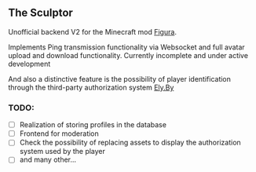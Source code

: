 ## The Sculptor

Unofficial backend V2 for the Minecraft mod [Figura](https://github.com/FiguraMC/Figura).

Implements Ping transmission functionality via Websocket and full avatar upload and download functionality. Currently incomplete and under active development

And also a distinctive feature is the possibility of player identification through the third-party authorization system [Ely.By](https://ely.by/)

### TODO:
- [ ] Realization of storing profiles in the database
- [ ] Frontend for moderation
- [ ] Check the possibility of replacing assets to display the authorization system used by the player
- [ ] and many other...
